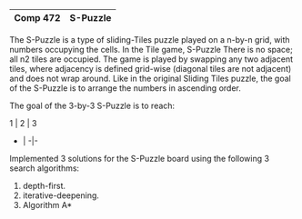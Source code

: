 Comp 472 | S-Puzzle
------------ | -------------



The S-Puzzle is a type of sliding-Tiles puzzle played on a n-by-n grid, with numbers
occupying the cells. In the Tile game, S-Puzzle There is no space; all n2 tiles are occupied. The game is
played by swapping any two adjacent tiles, where adjacency is defined grid-wise (diagonal tiles are not
adjacent) and does not wrap around. Like in the original Sliding Tiles puzzle, the goal of the S-Puzzle is to
arrange the numbers in ascending order.

The goal of the 3-by-3 S-Puzzle is to reach: 

1 | 2 | 3
- | -|-


Implemented 3 solutions for the S-Puzzle board using the following 3 search algorithms:

1. depth-first.
2. iterative-deepening.
3. Algorithm A*
